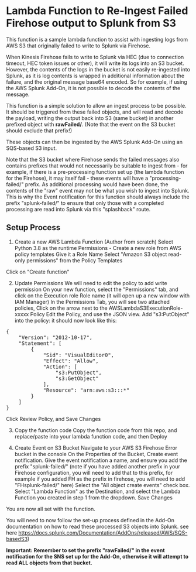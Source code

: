 # Lambda Function to Re-Ingest Failed Firehose output to Splunk from S3

This function is a sample lambda function to assist with ingesting logs from AWS S3 that originally failed to write to Splunk via Firehose.

When Kinesis Firehose fails to write to Splunk via HEC (due to connection timeout, HEC token issues or other), it will write its logs into an S3 bucket. However, the contents of the logs in the bucket is not easily re-ingested into Splunk, as it is log contents is wrapped in additional information about the failure, and the original message base64 encoded. So for example, if using the AWS Splunk Add-On, it is not possible to decode the contents of the message.

This function is a simple solution to allow an ingest process to be possible. It should be triggered from these failed objects, and will read and decode the payload, writing the output back into S3 (same bucket) in another prefixed object with **rawFailed/**. (Note that the event on the S3 bucket should exclude that prefix!)

These objects can then be ingested by the AWS Splunk Add-On using an SQS-based S3 input.

Note that the S3 bucket where Firehose sends the failed messages also contains prefixes that would not necessarily be suitable to ingest from - for example, if there is a pre-processing function set up (the lambda function for the Firehose), it may itself fail - these events will have a "processing-failed/" prefix. As additional processing would have been done, the contents of the "raw" event may not be what you wish to ingest into Splunk. This is why the Event notification for this function should always include the prefix "splunk-failed/" to ensure that only those with a completed processing are read into Splunk via this "splashback" route.


## Setup Process

1. Create a new AWS Lambda Function
(Author from scratch)
Select Python 3.8 as the runtime
Permissions - 
Create a new role from AWS policy templates
Give it a Role Name
Select "Amazon S3 object read-only permissions" from the Policy Templates

Click on "Create function"

2. Update Permissions
We will need to edit the policy to add write permission
On your new function, select the "Permissions" tab, and click on the Execution role Role name (it will open up a new window with IAM Manager)
In the Permissions Tab, you will see two attached policies, Click on the arrow next to the AWSLambdaS3ExecutionRole-xxxxx Policy
Edit the Policy, and use the JSON view.
Add "s3:PutObject" into the policy: it should now look like this:

<pre>
{
    "Version": "2012-10-17",
    "Statement": [
        {
            "Sid": "VisualEditor0",
            "Effect": "Allow",
            "Action": [
                "s3:PutObject",
                "s3:GetObject"
            ],
            "Resource": "arn:aws:s3:::*"
        }
    ]
}
</pre>

Click Review Policy, and Save Changes

3. Copy the function code
Copy the function code from this repo, and replace/paste into your lambda function code, and then Deploy

4. Create Event on S3 Bucket
Navigate to your AWS S3 Firehose Error bucket in the console
On the Properties of the Bucket, Create event notification.
Give the event notification a name, and ensure you add the prefix "splunk-failed/" 
(note if you have added another prefix in your Firehose configuration, you will need to add that to this prefix, for example if you added FH as the prefix in firehose, you will need to add "FHsplunk-failed/" here)
Select the "All object create events" check box.
Select "Lambda Function" as the Destination, and select the Lambda Function you created in step 1 from the dropdown.
Save Changes

You are now all set with the function.

You will need to now follow the set-up process defined in the Add-On documentation on how to read these processed S3 objects into Splunk. see here https://docs.splunk.com/Documentation/AddOns/released/AWS/SQS-basedS3) <br>

**Important: Remember to set the prefix "rawFailed/" in the event notification for the SNS set up for the Add-On, otherwise it will attempt to read ALL objects from that bucket.**



